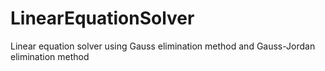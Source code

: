 # LinearEquationSolver
Linear equation solver using Gauss elimination method and Gauss-Jordan elimination method
